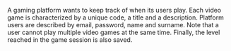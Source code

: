 
A gaming platform wants to keep track of when its users play. Each video game is characterized by a
unique code, a title and a description. Platform users are described by email, password, name and
surname. Note that a user cannot play multiple video games at the same time. Finally, the level reached
in the game session is also saved.

